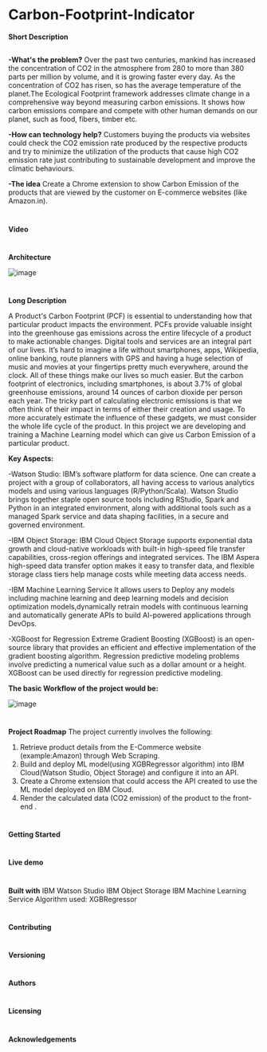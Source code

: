 # Carbon-Footprint-Indicator

**Short Description**
##
**-What's the problem?**
Over the past two centuries, mankind has increased the concentration of CO2 in the atmosphere from 280 to more than 380 parts per million by volume, and it is growing faster every day. As the concentration of CO2 has risen, so has the average temperature of the planet.The Ecological Footprint framework addresses climate change in a comprehensive way beyond measuring carbon emissions. It shows how carbon emissions compare and compete with other human demands on our planet, such as food, fibers, timber etc.

**-How can technology help?**
Customers buying the products via websites could check the CO2 emission rate produced by the respective products and try to minimize the utilization of the products that cause high CO2 emission rate just contributing to sustainable development and improve the climatic behaviours.

**-The idea**
Create a Chrome extension to show Carbon Emission of the products that are viewed by the customer on E-commerce websites (like Amazon.in).
#
**Video**
#
**Architecture**

![image](https://user-images.githubusercontent.com/78497037/122595098-8d9c7180-d085-11eb-865c-dfd957f4b951.png)



#
**Long Description**
 
  A Product's Carbon Footprint (PCF) is essential to understanding how that particular product impacts the environment. PCFs provide valuable insight into the greenhouse gas emissions across the entire lifecycle of a product to make actionable changes.
  Digital tools and services are an integral part of our lives. It’s hard to imagine a life without smartphones, apps, Wikipedia, online banking, route planners with GPS and having a huge selection of music and movies at your fingertips pretty much everywhere, around the clock. All of these things make our lives so much easier. 
  But the carbon footprint of electronics, including smartphones, is about 3.7% of global greenhouse emissions, around 14 ounces of carbon dioxide per person each year. The tricky part of calculating electronic emissions is that we often think of their impact in terms of either their creation and usage. To more accurately estimate the influence of these gadgets, we must consider the whole life cycle of the product.
   In this project we are developing and training a Machine Learning model which can give us Carbon Emission of a particular product.
   
**Key Aspects:**

-Watson Studio:
IBM’s software platform for data science. One can create a project with a group of collaborators, all having access to various analytics models and using various languages (R/Python/Scala). Watson Studio brings together staple open source tools including RStudio, Spark and Python in an integrated environment, along with additional tools such as a managed Spark service and data shaping facilities, in a secure and governed environment.

-IBM Object Storage:
IBM Cloud Object Storage supports exponential data growth and cloud-native workloads with built-in high-speed file transfer capabilities, cross-region offerings and integrated services. The IBM Aspera high-speed data transfer option makes it easy to transfer data, and flexible storage class tiers help manage costs while meeting data access needs.

-IBM Machine Learning Service
It allows users to Deploy any models including machine learning and deep learning models and decision optimization models,dynamically retrain models with continuous learning
and automatically generate APIs to build AI-powered applications through DevOps.

-XGBoost for Regression
Extreme Gradient Boosting (XGBoost) is an open-source library that provides an efficient and effective implementation of the gradient boosting algorithm.
Regression predictive modeling problems involve predicting a numerical value such as a dollar amount or a height. XGBoost can be used directly for regression predictive modeling.

**The basic Workflow of the project would be:**

![image](https://user-images.githubusercontent.com/78497037/122598966-37cac800-d08b-11eb-8815-49f062132b7c.png)




#
**Project Roadmap**
The project currently involves the following:
1. Retrieve product details from the E-Commerce website (example:Amazon) through Web Scraping.
2. Build and deploy ML model(using XGBRegressor algorithm) into IBM Cloud(Watson Studio, Object Storage)  and configure it into an API.
3. Create a Chrome extension that could access the API created to use the ML model deployed on IBM Cloud.
4. Render the calculated data (CO2 emission) of the product to the front-end .

#
**Getting Started**
#
**Live demo**
#
**Built with**
IBM Watson Studio
IBM Object Storage
IBM Machine Learning Service
Algorithm used: XGBRegressor


#
**Contributing**
#
**Versioning**
#
**Authors**
#
**Licensing**
#
**Acknowledgements**



